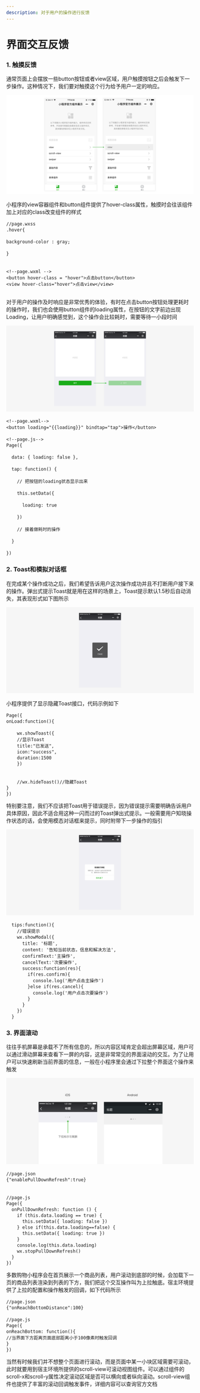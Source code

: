 ```yaml
---
description: 对于用户的操作进行反馈
---
```


# 界面交互反馈

### 1. 触摸反馈

通常页面上会摆放一些button按钮或者view区域，用户触摸按钮之后会触发下一步操作。这种情况下，我们要对触摸这个行为给予用户一定的响应。

![&#x89E6;&#x6478;&#x533A;&#x57DF;&#x5E95;&#x8272;&#x53D8;&#x6210;&#x7070;&#x8272;](../.gitbook/assets/image%20%2820%29.png)

小程序的view容器组件和button组件提供了hover-class属性，触摸时会往该组件加上对应的class改变组件的样式

```text
//page.wxss
.hover{

background-color : gray;

}


<!--page.wxml -->
<button hover-class = "hover">点击button</button>
<view hover-class="hover">点击view</view>


```

对于用户的操作及时响应是非常优秀的体验，有时在点击button按钮处理更耗时的操作时，我们也会使用button组件的loading属性，在按钮的文字前边出现Loading，让用户明确感觉到，这个操作会比较耗时，需要等待一小段时间

![button&#x6587;&#x5B57;&#x524D;&#x51FA;&#x73B0;loading](../.gitbook/assets/image%20%2827%29.png)

```text
<!--page.wxml-->
<button loading="{{loading}}" bindtap="tap">操作</button>

<!--page.js-->
Page({

  data: { loading: false },

  tap: function() {

    // 把按钮的loading状态显示出来

    this.setData({

      loading: true

    })

    // 接着做耗时的操作

  }

})
```

### 2. Toast和模拟对话框

在完成某个操作成功之后，我们希望告诉用户这次操作成功并且不打断用户接下来的操作。弹出式提示Toast就是用在这样的场景上，Toast提示默认1.5秒后自动消失，其表现形式如下图所示

![Toast&#x5F39;&#x51FA;&#x63D0;&#x793A;](../.gitbook/assets/image%20%288%29.png)

小程序提供了显示隐藏Toast接口，代码示例如下

```text
Page({
onLoad:function(){

    wx.showToast({
    //显示Toast
    title:"已发送",
    icon:"success",
    duration:1500
    })
    
    
    //wx.hideToast()//隐藏Toast
}
})
```

特别要注意，我们不应该把Toast用于错误提示，因为错误提示需要明确告诉用户具体原因，因此不适合用这种一闪而过的Toast弹出式提示。一般需要用户知晓操作状态的话，会使用模态对话框来提示，同时附带下一步操作的指引

![](../.gitbook/assets/image%20%2826%29.png)

```text
  tips:function(){
    //错误提示
    wx.showModal({
      title: '标题',
      content: '告知当前状态，信息和解决方法',
      confirmText:'主操作',
      cancelText:'次要操作',
      success:function(res){
        if(res.confirm){
          console.log('用户点击主操作')
        }else if(res.cancel){
          console.log('用户点击次要操作')
        }
      }
    })
  }
```

### 3. 界面滚动

往往手机屏幕是承载不了所有信息的，所以内容区域肯定会超出屏幕区域，用户可以通过滑动屏幕来查看下一屏的内容，这是非常常见的界面滚动的交互。为了让用户可以快速刷新当前界面的信息，一般在小程序里会通过下拉整个界面这个操作来触发

![&#x4E0B;&#x62C9;&#x5237;&#x65B0;](../.gitbook/assets/image%20%2817%29.png)

```text
//page.json
{"enablePullDownRefresh":true}


//page.js
Page({
  onPullDownRefresh: function () {
    if (this.data.loading == true) {
      this.setData({ loading: false })
    } else if(this.data.loading==false) {
      this.setData({ loading: true })
    }
    console.log(this.data.loading)
    wx.stopPullDownRefresh()
  }
})
```

多数购物小程序会在首页展示一个商品列表，用户滚动到底部的时候，会加载下一页的商品列表渲染到列表的下方，我们把这个交互操作叫为上拉触底。宿主环境提供了上拉的配置和操作触发的回调，如下代码所示

```text
//page.json
{"onReachBottomDistance":100}

//page.js
Page({
onReachBottom: function(){
//当界面下方距离页面底部距离小于100像素时触发回调
}
})
```

当然有时候我们并不想整个页面进行滚动，而是页面中某一小块区域需要可滚动，此时就要用到宿主环境所提供的scroll-view可滚动视图组件。可以通过组件的scroll-x和scroll-y属性决定滚动区域是否可以横向或者纵向滚动。scroll-view组件也提供了丰富的滚动回调触发事件，详细内容可以查询官方文档

